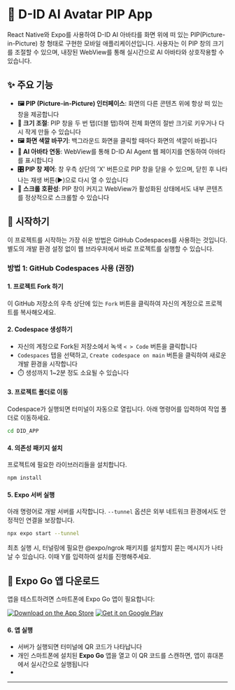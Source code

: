 # 🤖 D-ID AI Avatar PIP App

React Native와 Expo를 사용하여 D-ID AI 아바타를 화면 위에 떠 있는 PIP(Picture-in-Picture) 창 형태로 구현한 모바일 애플리케이션입니다. 사용자는 이 PIP 창의 크기를 조절할 수 있으며, 내장된 WebView를 통해 실시간으로 AI 아바타와 상호작용할 수 있습니다.

## ✨ 주요 기능

- **🖼️ PIP (Picture-in-Picture) 인터페이스**: 화면의 다른 콘텐츠 위에 항상 떠 있는 창을 제공합니다
- **📏 크기 조절**: PIP 창을 두 번 탭(더블 탭)하여 전체 화면의 절반 크기로 키우거나 다시 작게 만들 수 있습니다
- **🖼️ 화면 색깔 바꾸기**: 백그라운드 화면을 클릭할 때마다 화면의 색깔이 바뀝니다
- **🤖 AI 아바타 연동**: WebView를 통해 D-ID AI Agent 웹 페이지를 연동하여 아바타를 표시합니다
- **🎛️ PIP 창 제어**: 창 우측 상단의 'X' 버튼으로 PIP 창을 닫을 수 있으며, 닫힌 후 나타나는 재생 버튼(▶)으로 다시 열 수 있습니다
- **📱 스크롤 호환성**: PIP 창이 커지고 WebView가 활성화된 상태에서도 내부 콘텐츠를 정상적으로 스크롤할 수 있습니다

## 🚀 시작하기

이 프로젝트를 시작하는 가장 쉬운 방법은 GitHub Codespaces를 사용하는 것입니다. 별도의 개발 환경 설정 없이 웹 브라우저에서 바로 프로젝트를 실행할 수 있습니다.

### 방법 1: GitHub Codespaces 사용 (권장)

#### 1. 프로젝트 Fork 하기
이 GitHub 저장소의 우측 상단에 있는 `Fork` 버튼을 클릭하여 자신의 계정으로 프로젝트를 복사해오세요.

#### 2. Codespace 생성하기
- 자신의 계정으로 Fork된 저장소에서 녹색 `< > Code` 버튼을 클릭합니다
- `Codespaces` 탭을 선택하고, `Create codespace on main` 버튼을 클릭하여 새로운 개발 환경을 시작합니다
- ⏱️ 생성까지 1~2분 정도 소요될 수 있습니다

#### 3. 프로젝트 폴더로 이동
Codespace가 실행되면 터미널이 자동으로 열립니다. 아래 명령어를 입력하여 작업 폴더로 이동하세요.

```bash
cd DID_APP
```

#### 4. 의존성 패키지 설치
프로젝트에 필요한 라이브러리들을 설치합니다.

```bash
npm install
```

#### 5. Expo 서버 실행
아래 명령어로 개발 서버를 시작합니다. `--tunnel` 옵션은 외부 네트워크 환경에서도 안정적인 연결을 보장합니다.

```bash
npx expo start --tunnel
```

최초 실행 시, 터널링에 필요한 @expo/ngrok 패키지를 설치할지 묻는 메시지가 나타날 수 있습니다. 이때 Y를 입력하여 설치를 진행해주세요.

## 📱 Expo Go 앱 다운로드

앱을 테스트하려면 스마트폰에 Expo Go 앱이 필요합니다:

[![Download on the App Store](https://img.shields.io/badge/Download_on_the-App_Store-black?style=for-the-badge&logo=apple&logoColor=white)](https://apps.apple.com/app/expo-go/id982107779)
[![Get it on Google Play](https://img.shields.io/badge/Get_it_on-Google_Play-green?style=for-the-badge&logo=google-play&logoColor=white)](https://play.google.com/store/apps/details?id=host.exp.exponent)

#### 6. 앱 실행
- 서버가 실행되면 터미널에 QR 코드가 나타납니다
- 개인 스마트폰에 설치된 **Expo Go** 앱을 열고 이 QR 코드를 스캔하면, 앱이 휴대폰에서 실시간으로 실행됩니다
- 


---
